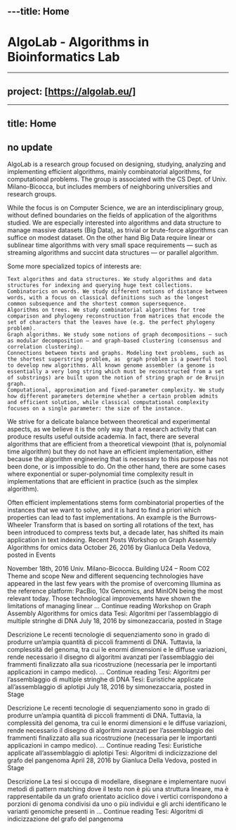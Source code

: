 ---title: Home
---

AlgoLab - Algorithms in Bioinformatics Lab
==========================================



--- 
project: [https://algolab.eu/]
--- 

---
title: Home
---

## no update
AlgoLab is a research group focused on designing, studying, analyzing and implementing efficient algorithms, mainly combinatorial algorithms, for computational problems. The group is associated with the CS Dept. of Univ. Milano-Bicocca, but includes members of neighboring universities and research groups.

While the focus is on Computer Science, we are an interdisciplinary group, without defined boundaries on the fields of application of the algorithms studied. We are especially interested into algorithms and data structure to manage massive datasets (Big Data), as trivial or brute-force algorithms can suffice on modest dataset. On the other hand Big Data require linear or sublinear time algorithms with very small space requirements — such as streaming algorithms and succint data structures — or parallel algorithm.

Some more specialized topics of interests are:

    Text algorithms and data structures. We study algorithms and data structures for indexing and querying huge text collections.
    Combinatorics on words. We study different notions of distance between words, with a focus on classical definitions such as the longest common subsequence and the shortest common supersequence.
    Algorithms on trees. We study combinatorial algorithms for tree comparison and phylogeny reconstruction from matrices that encode the set of characters that the leaves have (e.g. the perfect phylogeny problem).
    Graph algorithms. We study some notions of graph decompositions — such as modular decomposition — and graph-based clustering (consensus and correlation clustering).
    Connections between texts and graphs. Modeling text problems, such as the shortest superstring problem, as  graph problem is a powerful tool to develop new algorithms. All known genome assembler (a genome is essentially a very long string which must be reconstructed from a set of substrings) are built upon the notion of string graph or de Bruijn graph.
    Computational, approximation and fixed-parameter complexity. We study how different parameters determine whether a certain problem admits and efficient solution, while classical computational complexity focuses on a single parameter: the size of the instance.

We strive for a delicate balance between theoretical and experimental aspects, as we believe it is the only way that a research activity that can produce results useful outside academia. In fact, there are several algorithms that are efficient from a theoretical viewpoint (that is, polynomial time algorithm) but they do not have an efficient implementation, either because the algorithm engineering that is necessary to this purpose has not been done, or is impossible to do. On the other hand, there are some cases where exponential or super-polynomial time complexity result in implementations that are efficient in practice (such as the simplex algorithm).

Often efficient implementations stems form combinatorial properties of the instances that we want to solve, and it is hard to find a priori which properties can lead to fast implementations. An example is the Burrows-Wheeler Transform that is based on sorting all rotations of the text, has been introduced to compress texts but, a decade later, has shifted its main application in text indexing.
Recent Posts
Workshop on Graph Assembly Algorithms for omics data
October 26, 2016 by Gianluca Della Vedova, posted in Events	

November 18th, 2016 Univ. Milano-Bicocca. Building U24 – Room C02 Theme and scope New and different sequencing technologies have appeared in the last few years with the promise of overcoming Illumina as the reference platform: PacBio, 10x Genomics, and MinION being the most relevant today. Those technological improvements have shown the limitations of managing linear … Continue reading Workshop on Graph Assembly Algorithms for omics data
Tesi: Algoritmi per l’assemblaggio di multiple stringhe di DNA
July 18, 2016 by simonezaccaria, posted in Stage	

Descrizione Le recenti tecnologie di sequenziamento sono in grado di produrre un’ampia quantità di piccoli frammenti di DNA. Tuttavia, la complessità del genoma, tra cui le enormi dimensioni e le diffuse variazioni, rende necessario il disegno di algoritmi avanzati per l’assemblaggio dei frammenti finalizzato alla sua ricostruzione (necessaria per le importanti applicazioni in campo medico). … Continue reading Tesi: Algoritmi per l’assemblaggio di multiple stringhe di DNA
Tesi: Euristiche applicate all’assemblaggio di aplotipi
July 18, 2016 by simonezaccaria, posted in Stage	

Descrizione Le recenti tecnologie di sequenziamento sono in grado di produrre un’ampia quantità di piccoli frammenti di DNA. Tuttavia, la complessità del genoma, tra cui le enormi dimensioni e le diffuse variazioni, rende necessario il disegno di algoritmi avanzati per l’assemblaggio dei frammenti finalizzato alla sua ricostruzione (necessaria per le importanti applicazioni in campo medico). … Continue reading Tesi: Euristiche applicate all’assemblaggio di aplotipi
Tesi: Algoritmi di indicizzazione del grafo del pangenoma
April 28, 2016 by Gianluca Della Vedova, posted in Stage	

Descrizione La tesi si occupa di modellare, disegnare e implementare nuovi metodi di pattern matching dove il testo non è più una struttura lineare, ma è rappresentabile da un grafo orientato aciclico dove i vertici corrispondono a porzioni di genoma condivisi da uno o più individui e gli archi identificano le varianti genomiche presenti in … Continue reading Tesi: Algoritmi di indicizzazione del grafo del pangenoma
